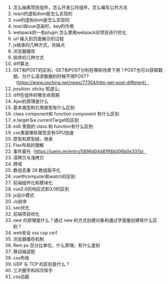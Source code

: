 
1. 怎么抽离项目组件，怎么开发公共组件，怎么编写公共方法
2. react的虚拟dom是怎么实现的
3. vue的虚拟dom是怎么实现的
4. react和vue渲染时，key的作用
5. webpack的一些plugin 怎么使用webpack对项目进行优化
6. url 输入到页面展示的过程
7. js继承的几种方式，优缺点
8. 浏览器缓存
9. 排序的几种方式
10. diff算法
13. GET和POST的区别，GET和POST分别在哪些场景下用？POST也可以获取数据，为什么请求数据的时候不用POST?（https://www.oschina.net/news/77354/http-get-post-different）
14. position: sticky 知道么;
15. diff在组件的哪生命周期
16. Ajax的原理是什么
17. 基本类型和引用类型有什么区别
18. class component和 function component 有什么区别
19. e.target与e.currentTarget的区别
20. es6 里面的 class 和 function有什么区别
21. css里面哪些属性会有GPU加速
22. 原型和原型链，继承
23. Flex布局的理解
24. 事件委托（https://juejin.im/entry/5896d04d61ff4b006b0e337a）
25. 深拷贝与浅拷贝
26. 跨域
27. 数组去重
28.数组扁平化
29. vue中computer和watch的区别
30. 前端组件化和模块化
31. vue2.0的响应式和3.0的区别
32. js设计模式
33. Js排序
34. seo优化
35. 前端项目优化
36. new 的原理是什么？通过 new 的方式创建对象和通过字面量创建有什么区别？
37. web安全 xss csp   csrf
38. 浏览器缓存机制
39. Rem px 百分比单位，什么原理，有什么差别
40. 移动端适配
41. css布局
42. UDP 与 TCP 的区别是什么？
43. 三次握手和四次挥手
44. css动画
